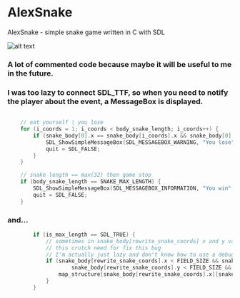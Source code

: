 # AlexSnake
AlexSnake - simple snake game written in C with SDL


![alt text](https://github.com/a1excoder/AlexSnake/blob/main/bad_demo.gif?raw=true)

### A lot of commented code because maybe it will be useful to me in the future.

### I was too lazy to connect SDL_TTF, so when you need to notify the player about the event, a MessageBox is displayed.
```c

    // eat yourself | you lose
    for (i_coords = 1; i_coords < body_snake_length; i_coords++) {
        if (snake_body[0].x == snake_body[i_coords].x && snake_body[0].y == snake_body[i_coords].y) {
            SDL_ShowSimpleMessageBox(SDL_MESSAGEBOX_WARNING, "You lose", "You lose!", window);
            quit = SDL_FALSE;
        }
    }

```

```c
    // snake length == max(32) then game stop
    if (body_snake_length == SNAKE_MAX_LENGTH) {
        SDL_ShowSimpleMessageBox(SDL_MESSAGEBOX_INFORMATION, "You win", "You win!", window);
        quit = SDL_FALSE;
    }
```

### and...
```c
        if (is_max_length == SDL_TRUE) {
            // sometimes in snake_body[rewrite_snake_coords] x and y values > max field size or < min size
            // this crutch need for fix this bug
            // I'm actually just lazy and don't know how to use a debugger ;)
            if (snake_body[rewrite_snake_coords].x < FIELD_SIZE && snake_body[rewrite_snake_coords].x >= 0 &&
                    snake_body[rewrite_snake_coords].y < FIELD_SIZE && snake_body[rewrite_snake_coords].y >= 0) {
                map_structure[snake_body[rewrite_snake_coords].x][snake_body[rewrite_snake_coords].y] = 0;
            }
        }
```
